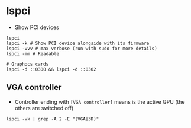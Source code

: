 # lspci

- Show PCI devices

```shell
lspci
lspci -k # Show PCI device alongside with its firmware
lspci -vvv # max verbose (run with sudo for more details)
lspci -mm # Readable

# Graphocs cards
lspci -d ::0300 && lspci -d ::0302
```

## VGA controller

- Controller ending with `[VGA controller]` means is the active GPU (the others are switched off)

```shell
lspci -vk | grep -A 2 -E "(VGA|3D)"
```
